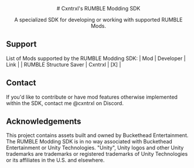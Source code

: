 <p align = "center">
# Cxntrxl's RUMBLE Modding SDK
</p>
<p align = "center">
A specialized SDK for developing or working with supported RUMBLE Mods.
</p>

## Support
List of Mods supported by the RUMBLE Modding SDK:
| Mod | Developer | Link |
| RUMBLE Structure Saver | Cxntrxl | [X] |

## Contact
If you'd like to contribute or have mod features otherwise implemented within the SDK, contact me @cxntrxl on Discord.

## Acknowledgements
This project contains assets built and owned by Buckethead Entertainment. The RUMBLE Modding SDK is in no way associated with Buckethead Entertainment or Unity Technologies. "Unity", Unity logos and other Unity trademarks are trademarks or registered trademarks of Unity Technologies or its affiliates in the U.S. and elsewhere.

